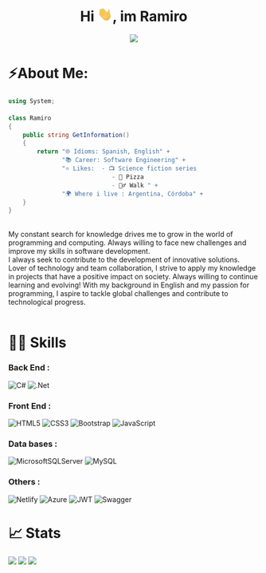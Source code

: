 <!--h1 without bottom border-->
<h1 align="center">Hi <img src="https://raw.githubusercontent.com/ABSphreak/ABSphreak/master/gifs/Hi.gif" width="30px">, im Ramiro </h1>
<p align="center">
  <a href="https://github.com/DenverCoder1/readme-typing-svg"><img src="https://readme-typing-svg.herokuapp.com?lines=Software+Engineering+Student;Full+Stack+.Net+Developer;JS%20|%20.Net%20|%20SQL%20;Always%20learning%20new%20things&center=true&width=500&height=50"></a>
</p>

# ⚡About Me:
``` csharp
using System;

class Ramiro
{
    public string GetInformation()
    {
        return "🌐 Idioms: Spanish, English" + 
               "📚 Career: Software Engineering" +  
               "⭐ Likes:  - 📺 Science fiction series
                             - 🍕 Pizza
                             - 🚶‍♂️ Walk " +
               "🌍 Where i live : Argentina, Córdoba" +
    }
}
```
<br>My constant search for knowledge drives me to grow in the world of programming and computing. Always willing to face new challenges and improve my skills in software development.<br>I always seek to contribute to the development of innovative solutions. Lover of technology and team collaboration, I strive to apply my knowledge in projects that have a positive impact on society. Always willing to continue learning and evolving! With my background in English and my passion for programming, I aspire to tackle global challenges and contribute to technological progress.<br><br>


# 👨‍💻 Skills 

### Back End : 
![C#](https://img.shields.io/badge/c%23-%23239120.svg?style=for-the-badge&logo=c-sharp&logoColor=white) ![.Net](https://img.shields.io/badge/.NET-5C2D91?style=for-the-badge&logo=.net&logoColor=white) 
### Front End :
![HTML5](https://img.shields.io/badge/html5-%23E34F26.svg?style=for-the-badge&logo=html5&logoColor=white) ![CSS3](https://img.shields.io/badge/css3-%231572B6.svg?style=for-the-badge&logo=css3&logoColor=white) ![Bootstrap](https://img.shields.io/badge/bootstrap-%23563D7C.svg?style=for-the-badge&logo=bootstrap&logoColor=white) ![JavaScript](https://img.shields.io/badge/javascript-%23323330.svg?style=for-the-badge&logo=javascript&logoColor=%23F7DF1E) 
### Data bases : 
![MicrosoftSQLServer](https://img.shields.io/badge/Microsoft%20SQL%20Sever-CC2927?style=for-the-badge&logo=microsoft%20sql%20server&logoColor=white) ![MySQL](https://img.shields.io/badge/mysql-%2300f.svg?style=for-the-badge&logo=mysql&logoColor=white) 

### Others :
![Netlify](https://img.shields.io/badge/netlify-%23000000.svg?style=for-the-badge&logo=netlify&logoColor=#00C7B7) ![Azure](https://img.shields.io/badge/azure-%230072C6.svg?style=for-the-badge&logo=azure-devops&logoColor=white) ![JWT](https://img.shields.io/badge/JWT-black?style=for-the-badge&logo=JSON%20web%20tokens) ![Swagger](https://img.shields.io/badge/-Swagger-%23Clojure?style=for-the-badge&logo=swagger&logoColor=white)

# 📈 Stats 
![](https://github-readme-stats.vercel.app/api?username=ramiroquin&theme=nightowl&hide_border=false&include_all_commits=false&count_private=false)
![](https://github-readme-streak-stats.herokuapp.com/?user=ramiroquin&theme=nightowl&hide_border=false)
![](https://github-readme-stats.vercel.app/api/top-langs/?username=ramiroquin&theme=nightowl&hide_border=false&include_all_commits=false&count_private=false&layout=compact)
